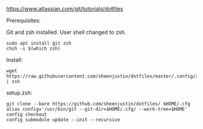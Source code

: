 https://www.atlassian.com/git/tutorials/dotfiles

Prerequisites:

Git and zsh installed. User shell changed to zsh.

```
sudo apt install git zsh
chsh -s $(which zsh)
```

Install:
```
wget https://raw.githubusercontent.com/sheenjustin/dotfiles/master/.config/zsh/setup.zsh | zsh
```

setup.zsh:
```
git clone --bare https://github.com/sheenjustin/dotfiles/ $HOME/.cfg
alias config='/usr/bin/git --git-dir=$HOME/.cfg/ --work-tree=$HOME'
config checkout
config submodule update --init --recursive
```
